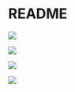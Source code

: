 # README

![](https://ws1.sinaimg.cn/large/006tNc79gy1fytcrctpioj30u0153117.jpg)

![](https://ws3.sinaimg.cn/large/006tNc79gy1fytcrukczyj30u015ddr0.jpg)

![](https://ws4.sinaimg.cn/large/006tNc79gy1fytcsasw5wj30u0157tl1.jpg)

![](https://ws1.sinaimg.cn/large/006tNc79gy1fytcsod1b3j30u015942f.jpg)

